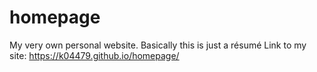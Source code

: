 # homepage
My very own personal website. Basically this is just a résumé
Link to my site: https://k04479.github.io/homepage/